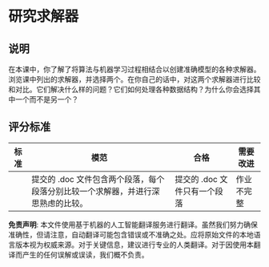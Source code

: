 # 研究求解器
## 说明

在本课中，你了解了将算法与机器学习过程相结合以创建准确模型的各种求解器。浏览课中列出的求解器，并选择两个。在你自己的话中，对这两个求解器进行比较和对比。它们解决什么样的问题？它们如何处理各种数据结构？为什么你会选择其中一个而不是另一个？
## 评分标准

| 标准   | 模范                                                                                         | 合格                                           | 需要改进                    |
| ------ | --------------------------------------------------------------------------------------------- | ---------------------------------------------- | --------------------------- |
|        | 提交的 .doc 文件包含两个段落，每个段落分别比较一个求解器，并进行深思熟虑的比较。              | 提交的 .doc 文件只有一个段落                  | 作业不完整                 |

**免责声明**:
本文件使用基于机器的人工智能翻译服务进行翻译。虽然我们努力确保准确性，但请注意，自动翻译可能包含错误或不准确之处。应将原始文件的本地语言版本视为权威来源。对于关键信息，建议进行专业的人类翻译。对于因使用本翻译而产生的任何误解或误读，我们概不负责。